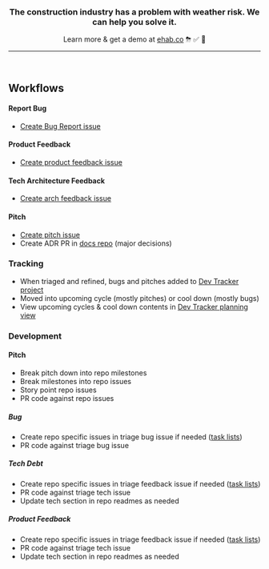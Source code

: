 <h3 align="center">The construction industry has a problem with weather risk. We can help you solve it.</h3>

<p align="center">Learn more & get a demo at <a href="https://ehab.co">ehab.co</a> ⛈ ✅ 🚀</p>

---
<br/>

## Workflows

#### Report Bug
- [Create Bug Report issue](https://github.com/ehabitation/triage/issues/new/choose)

#### Product Feedback
- [Create product feedback issue](https://github.com/ehabitation/triage/issues/new/choose)

#### Tech Architecture Feedback
- [Create arch feedback issue](https://github.com/ehabitation/triage/issues/new/choose)

#### Pitch
- [Create pitch issue](https://github.com/ehabitation/triage/issues/new/choose)
- Create ADR PR in [docs repo](https://github.com/ehabitation/docs) (major decisions)

### Tracking
- When triaged and refined, bugs and pitches added to [Dev Tracker project](https://github.com/orgs/ehabitation/projects/2)
- Moved into upcoming cycle (mostly pitches) or cool down (mostly bugs)
- View upcoming cycles & cool down contents in [Dev Tracker planning view](https://github.com/orgs/ehabitation/projects/2/views/9)

### Development
#### Pitch
- Break pitch down into repo milestones
- Break milestones into repo issues
- Story point repo issues
- PR code against repo issues
##### Bug
- Create repo specific issues in triage bug issue if needed ([task lists](https://docs.github.com/en/issues/tracking-your-work-with-issues/about-task-lists))
- PR code against triage bug issue
##### Tech Debt
- Create repo specific issues in triage feedback issue if needed ([task lists](https://docs.github.com/en/issues/tracking-your-work-with-issues/about-task-lists))
- PR code against triage tech issue
- Update tech section in repo readmes as needed

##### Product Feedback
- Create repo specific issues in triage feedback issue if needed ([task lists](https://docs.github.com/en/issues/tracking-your-work-with-issues/about-task-lists))
- PR code against triage tech issue
- Update tech section in repo readmes as needed
